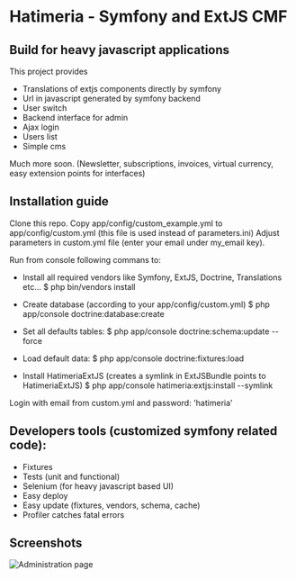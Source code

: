 # Hatimeria - Symfony and ExtJS CMF

## Build for heavy javascript applications

This project provides

 * Translations of extjs components directly by symfony
 * Url in javascript generated by symfony backend
 * User switch
 * Backend interface for admin
 * Ajax login
 * Users list
 * Simple cms

Much more soon. (Newsletter, subscriptions, invoices, virtual currency, easy extension points for interfaces)

## Installation guide

Clone this repo.
Copy app/config/custom_example.yml to app/config/custom.yml (this file is used instead of parameters.ini)
Adjust parameters in custom.yml file (enter your email under my_email key).

Run from console following commans to:

 * Install all required vendors like Symfony, ExtJS, Doctrine, Translations etc...
   $ php bin/vendors install

 * Create database (according to your app/config/custom.yml)
   $ php app/console doctrine:database:create

 * Set all defaults tables:
   $ php app/console doctrine:schema:update --force

 * Load default data:
   $ php app/console doctrine:fixtures:load

 * Install HatimeriaExtJS (creates a symlink in ExtJSBundle points to HatimeriaExtJS)
   $ php app/console hatimeria:extjs:install --symlink

Login with email from custom.yml and password: 'hatimeria'

## Developers tools (customized symfony related code):

* Fixtures
* Tests (unit and functional)
* Selenium (for heavy javascript based UI)
* Easy deploy
* Easy update (fixtures, vendors, schema, cache)
* Profiler catches fatal errors

## Screenshots

![Administration page](https://github.com/hatimeria/hatimeria/raw/master/app/Resources/doc/images/admin.png)